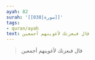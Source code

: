 ```yaml
---
ayah: 82
surah: '[[038|سورة]]'
tags:
- quran/ayah
text: قال فبعزتك لأغوينهم أجمعين
---
```

> قال فبعزتك لأغوينهم أجمعين
